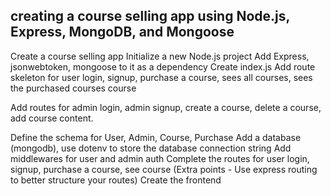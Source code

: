 ## creating a course selling app using Node.js, Express, MongoDB, and Mongoose

Create a course selling app
Initialize a new Node.js project
Add Express, jsonwebtoken, mongoose to it as a dependency
Create index.js
Add route skeleton for user login, signup, purchase a course, sees all courses, sees the purchased courses course

Add routes for admin login, admin signup, create a course, delete a course, add course content.

Define the schema for User, Admin, Course, Purchase
Add a database (mongodb), use dotenv to store the database connection string
Add middlewares for user and admin auth
Complete the routes for user login, signup, purchase a course, see course (Extra points - Use express routing to better structure your routes)
Create the frontend
